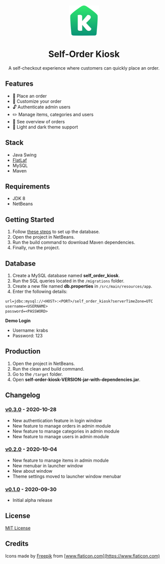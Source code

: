 <p align="center">
  <img src="src/main/resources/app/app-logo-2x.png" width="96" alt="Icon" />
</p>

<h1 align="center">Self-Order Kiosk</h1>

<p align="center">A self-checkout experience where customers can quickly place an order.</p>

## Features

- 🛒 Place an order
- 🔀 Customize your order
- 🔓 Authenticate admin users
- ✏️ Manage items, categories and users
- 📃 See overview of orders
- 🎨 Light and dark theme support

## Stack

- Java Swing
- [FlatLaf](https://www.formdev.com/flatlaf)
- MySQL
- Maven

## Requirements

- JDK 8
- NetBeans

## Getting Started

1. Follow [these steps](#database) to set up the database.
2. Open the project in NetBeans.
3. Run the build command to download Maven dependencies.
4. Finally, run the project.

## Database

1. Create a MySQL database named **self_order_kiosk**.
2. Run the SQL queries located in the `/migrations` folder.
3. Create a new file named **db.properties** in `/src/main/resources/app`.
4. Enter the following details:

```properties
url=jdbc:mysql://<HOST>:<PORT>/self_order_kiosk?serverTimeZone=UTC
username=<USERNAME>
password=<PASSWORD>
```

**Demo Login**

- Username: krabs
- Password: 123

## Production

1. Open the project in NetBeans.
2. Run the clean and build command.
3. Go to the `/target` folder.
4. Open **self-order-kiosk-VERSION-jar-with-dependencies.jar**.

## Changelog

### [v0.3.0] - 2020-10-28

- New authentication feature in login window
- New feature to manage orders in admin module
- New feature to manage categories in admin module
- New feature to manage users in admin module

### [v0.2.0] - 2020-10-04

- New feature to manage items in admin module
- New menubar in launcher window
- New about window
- Theme settings moved to launcher window menubar

### [v0.1.0] - 2020-09-30

- Initial alpha release

## License

[MIT License](LICENSE)

## Credits

Icons made by [Freepik](https://www.flaticon.com/authors/basic-gradient/gradient) from [www.flaticon.com](https://www.flaticon.com)

[v0.3.0]: https://github.com/nerkarso/self-order-kiosk/releases/tag/v0.3.0
[v0.2.0]: https://github.com/nerkarso/self-order-kiosk/releases/tag/v0.2.0
[v0.1.0]: https://github.com/nerkarso/self-order-kiosk/releases/tag/v0.1.0
